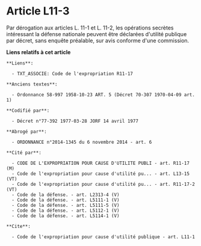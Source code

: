 # Article L11-3

Par dérogation aux articles L. 11-1 et L. 11-2, les opérations secrètes intéressant la défense nationale peuvent être
déclarées d'utilité publique par décret, sans enquête préalable, sur avis conforme d'une commission.

**Liens relatifs à cet article**

	**Liens**:

	  - TXT_ASSOCIE: Code de l'expropriation R11-17

	**Anciens textes**:

	  - Ordonnance 58-997 1958-10-23 ART. 5 (Décret 70-307 1970-04-09 art. 1)

	**Codifié par**:

	  - Décret n°77-392 1977-03-28 JORF 14 avril 1977

	**Abrogé par**:

	  - ORDONNANCE n°2014-1345 du 6 novembre 2014 - art. 6

	**Cité par**:

	  - CODE DE L'EXPROPRIATION POUR CAUSE D'UTILITE PUBLI - art. R11-17 (M)
	  - Code de l'expropriation pour cause d'utilité pu... - art. L13-15 (VT)
	  - Code de l'expropriation pour cause d'utilité pu... - art. R11-17-2 (VT)
	  - Code de la défense. - art. L2313-4 (V)
	  - Code de la défense. - art. L5111-1 (V)
	  - Code de la défense. - art. L5111-5 (V)
	  - Code de la défense. - art. L5112-1 (V)
	  - Code de la défense. - art. L5114-1 (V)

	**Cite**:

	  - Code de l'expropriation pour cause d'utilité publique - art. L11-1
